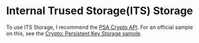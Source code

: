 # Internal Trused Storage(ITS) Storage
To use ITS Storage, I recommend the [PSA Crypto API](https://armmbed.github.io/mbed-crypto/html/index.html).
For an official sample on this, see the [Crypto: Persistent Key Storage samole](https://developer.nordicsemi.com/nRF_Connect_SDK/doc/1.9.1/nrf/samples/crypto/persistent_key_usage/README.html).
